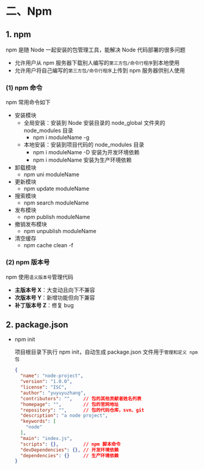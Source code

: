 # 二、Npm

## 1. npm

npm 是随 Node 一起安装的包管理工具，能解决 Node 代码部署的很多问题

* 允许用户从 npm 服务器下载别人编写的`第三方包/命令行程序`到本地使用
* 允许用户将自己编写的`第三方包/命令行程序`上传到 npm 服务器供别人使用

### (1) npm 命令

npm 常用命令如下

* 安装模块
  * 全局安装：安装到 Node 安装目录的 node_global 文件夹的 node_modules 目录
    * npm i moduleName -g
  * 本地安装：安装到项目代码的 node_modules 目录
    * npm i moduleName -D  安装为开发环境依赖
    * npm i moduleName     安装为生产环境依赖
* 卸载模块
  * npm uni moduleName
* 更新模块
  * npm update moduleName
* 搜索模块
  * npm search moduleName
* 发布模块
  * npm publish moduleName
* 撤销发布模块
  * npm unpublish moduleName
* 清空缓存
  * npm cache clean -f

### (2) npm 版本号

npm 使用`语义版本号`管理代码

* **主版本号 X**：大变动且向下不兼容
* **次版本号 Y**：新增功能但向下兼容
* **补丁版本号 Z**：修复 bug

## 2. package.json

* npm init

  项目根目录下执行 npm init，自动生成 package.json 文件用于`管理和定义 npm 包`

  ```json
  {
    "name": "node-project",
    "version": "1.0.0",
    "license": "ISC",
    "author": "yuyuyuzhang", 
    "contributors": "",    // 包的其他贡献者姓名列表
    "homepage": "",        // 包的官网地址
    "repository": "",      // 包的代码仓库，svn、git
    "description": "a node project",
    "keywords": [
      "node"
    ],
    "main": "index.js",
    "scripts": {},         // npm 脚本命令
    "devDependencies": {}, // 开发环境依赖
    "dependencies": {}     // 生产环境依赖
  }
  ```
